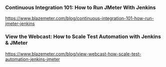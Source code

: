 ### Continuous Integration 101: How to Run JMeter With Jenkins

https://www.blazemeter.com/blog/continuous-integration-101-how-run-jmeter-jenkins

### View the Webcast: How to Scale Test Automation with Jenkins & JMeter

https://www.blazemeter.com/blog/view-webcast-how-scale-test-automation-jenkins-jmeter
